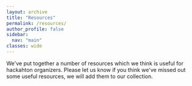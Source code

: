 ```yaml
---
layout: archive
title: "Resources"
permalink: /resources/
author_profile: false
sidebar:
  nav: "main"
classes: wide
---
```


We've put together a number of resources which we think is useful for hackahton organizers. Please let us know if you think we've missed out some useful resources, we will add them to our collection.
